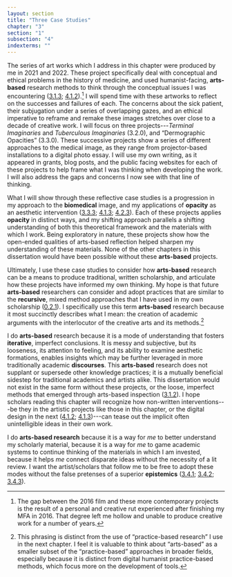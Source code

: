 ```yaml
---
layout: section
title: "Three Case Studies"
chapter: "3"
section: "1"
subsection: "4"
indexterms: ""
---
```


The series of art works which I address in this chapter were produced by me in 2021 and 2022. These project specifically deal with conceptual and ethical problems in the history of medicine, and used humanist-facing, <span data-tooltip aria-haspopup="true" class="has-tip" data-disable-hover="false" tabindex="1" title="Arts-based methods refer to any research method that applies creative activity as a research method. This can include traditional arts like painting, sculpture, or dance, or more complex conceptual or multi-media approaches."><b>arts-based</b></span> research methods to think through the conceptual issues I was encountering (<a href="{{ site.baseurl }}/dissertation/3_1_3}}">3.1.3</a>; <a href="{{ site.baseurl }}/dissertation/4_1_2}}">4.1.2</a>).[^fn1] I will spend time with these artworks to reflect on the successes and failures of each. The concerns about the sick patient, their subjugation under a series of overlapping gazes, and an ethical imperative to reframe and remake these images stretches over close to a decade of creative work. I will focus on three projects---*Terminal Imaginaries* and *Tuberculous Imaginaries* (3.2.0), and “Dermographic Opacities” (3.3.0). These successive projects show a series of different approaches to the medical image, as they range from projector-based installations to a digital photo essay. I will use my own writing, as it appeared in grants, blog posts, and the public facing websites for each of these projects to help frame what I was thinking when developing the work. I will also address the gaps and concerns I now see with that line of thinking. 

What I will show through these reflective case studies is a progression in my approach to the <span data-tooltip aria-haspopup="true" class="has-tip" data-disable-hover="false" tabindex="1" title="Biomedicine is an approach to health that uses scientific approaches to evidence-based medicine, with an emphasis on generalized treatments with surgical and pharmaceutical methods. It combines knowledge from a range of scientific disciplines, like biology, chemistry, physiology, pathology, as part of its evidence-based and causal claims."><b>biomedical</b></span> image, and my applications of <span data-tooltip aria-haspopup="true" class="has-tip" data-disable-hover="false" tabindex="1" title="Opacity is a rights-based philosophical framework that assumes humans have a right to not be known in knowledge systems."><b>opacity</b></span> as an aesthetic intervention (<a href="{{ site.baseurl }}/dissertation/3_3_3}}">3.3.3</a>; <a href="{{ site.baseurl }}/dissertation/4_1_3}}">4.1.3</a>; <a href="{{ site.baseurl }}/dissertation/4_2_3}}">4.2.3</a>). Each of these projects applies <span data-tooltip aria-haspopup="true" class="has-tip" data-disable-hover="false" tabindex="1" title="Opacity is a rights-based philosophical framework that assumes humans have a right to not be known in knowledge systems."><b>opacity</b></span> in distinct ways, and my shifting approach parallels a shifting understanding of both this theoretical framework and the materials with which I work. Being exploratory in nature, these projects show how the open-ended qualities of arts-based reflection helped sharpen my understanding of these materials. None of the other chapters in this dissertation would have been possible without these <span data-tooltip aria-haspopup="true" class="has-tip" data-disable-hover="false" tabindex="1" title="Arts-based methods refer to any research method that applies creative activity as a research method. This can include traditional arts like painting, sculpture, or dance, or more complex conceptual or multi-media approaches."><b>arts-based</b></span> projects. 

Ultimately, I use these case studies to consider how <span data-tooltip aria-haspopup="true" class="has-tip" data-disable-hover="false" tabindex="1" title="Arts-based methods refer to any research method that applies creative activity as a research method. This can include traditional arts like painting, sculpture, or dance, or more complex conceptual or multi-media approaches."><b>arts-based</b></span> research can be a means to produce traditional, written scholarship, and articulate how these projects have informed my own thinking. My hope is that future <span data-tooltip aria-haspopup="true" class="has-tip" data-disable-hover="false" tabindex="1" title="Arts-based methods refer to any research method that applies creative activity as a research method. This can include traditional arts like painting, sculpture, or dance, or more complex conceptual or multi-media approaches."><b>arts-based</b></span> researchers can consider and adopt practices that are similar to the <span data-tooltip aria-haspopup="true" class="has-tip" data-disable-hover="false" tabindex="1" title="I use the term recursive to describes an iterative process of examination, experimentation, and reflection."><b>recursive</b></span>, mixed method approaches that I have used in my own scholarship (<a href="{{ site.baseurl }}/dissertation/0_2_1}}">0.2.1</a>). I specifically use this term <span data-tooltip aria-haspopup="true" class="has-tip" data-disable-hover="false" tabindex="1" title="Arts-based methods refer to any research method that applies creative activity as a research method. This can include traditional arts like painting, sculpture, or dance, or more complex conceptual or multi-media approaches."><b>arts-based</b></span> research because it most succinctly describes what I mean: the creation of academic arguments with the interlocutor of the creative arts and its methods.[^fn2]

I do <span data-tooltip aria-haspopup="true" class="has-tip" data-disable-hover="false" tabindex="1" title="Arts-based methods refer to any research method that applies creative activity as a research method. This can include traditional arts like painting, sculpture, or dance, or more complex conceptual or multi-media approaches."><b>arts-based</b></span> research because it is a mode of understanding that fosters <span data-tooltip aria-haspopup="true" class="has-tip" data-disable-hover="false" tabindex="1" title="Iterative, here, refers to a process of learning in which completed projects are analyzed after their completion. This analysis allows for future projects to be more successful, and to address new, but related concepts."><b>iterative</b></span>, imperfect conclusions. It is messy and subjective, but its looseness, its attention to feeling, and its ability to examine aesthetic formations, enables insights which may be further leveraged in more traditionally academic <span data-tooltip aria-haspopup="true" class="has-tip" data-disable-hover="false" tabindex="1" title="Discourse refers to a scholarly conversation which occurs in a field of knowledge production. I use it in a Foucauldian sense, to convey the agreed upon modes and objects of discussion which are taken for granted in a community or scholarly field."><b>discourses</b></span>. This <span data-tooltip aria-haspopup="true" class="has-tip" data-disable-hover="false" tabindex="1" title="Arts-based methods refer to any research method that applies creative activity as a research method. This can include traditional arts like painting, sculpture, or dance, or more complex conceptual or multi-media approaches."><b>arts-based</b></span> research does not supplant or supersede other knowledge practices; it is a mutually beneficial sidestep for traditional academics and artists alike. This dissertation would not exist in the same form without these projects, or the loose, imperfect methods that emerged through arts-based inspection (<a href="{{ site.baseurl }}/dissertation/3_1_2}}">3.1.2</a>). I hope scholars reading this chapter will recognize how non-written interventions---be they in the artistic projects like those in this chapter, or the digital design in the next (<a href="{{ site.baseurl }}/dissertation/4_1_2}}">4.1.2</a>; <a href="{{ site.baseurl }}/dissertation/4_1_3}}">4.1.3</a>)---can tease out the implicit often unintelligible ideas in their own work.

I do <span data-tooltip aria-haspopup="true" class="has-tip" data-disable-hover="false" tabindex="1" title="Arts-based methods refer to any research method that applies creative activity as a research method. This can include traditional arts like painting, sculpture, or dance, or more complex conceptual or multi-media approaches."><b>arts-based research</b></span> because it is a way for *me* to better understand my scholarly material, because it is a way for *me* to game academic systems to continue thinking of the materials in which I am invested, because it helps *me* connect disparate ideas without the necessity of a lit review. I want the artist/scholars that follow me to be free to adopt these modes without the false pretenses of a superior <span data-tooltip aria-haspopup="true" class="has-tip" data-disable-hover="false" tabindex="1" title="Epistemics is a philosophical term referring to the study of knowledge. I use it to talk about the entwined practices of scientific culture, its arguments, and its methodologies."><b>epistemics</b></span> (<a href="{{ site.baseurl }}/dissertation/3_4_1}}">3.4.1</a>; <a href="{{ site.baseurl }}/dissertation/3_4_2}}">3.4.2</a>; <a href="{{ site.baseurl }}/dissertation/3_4_3}}">3.4.3</a>).

[^fn1]: The gap between the 2016 film and these more contemporary projects is the result of a personal and creative rut experienced after finishing my MFA in 2016. That degree left me hollow and unable to produce creative work for a number of years.

[^fn2]: This phrasing is distinct from the use of “practice-based research” I use in the next chapter. I feel it is valuable to think about “arts-based” as a smaller subset of the “practice-based” approaches in broader fields, especially because it is distinct from digital humanist practice-based methods, which focus more on the development of tools.